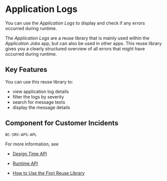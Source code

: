 <!-- loio091bec93bffb49b5af594115cb80ffb8 -->

# Application Logs

You can use the *Application Logs* to display and check if any errors occurred during runtime.

The *Application Logs* are a reuse library that is mainly used within the *Application Jobs* app, but can also be used in other apps. This reuse library gives you a clearly structured overview of all errors that might have occurred during runtime.



<a name="loio091bec93bffb49b5af594115cb80ffb8__section_rqv_hn1_mfb"/>

## Key Features

You can use this reuse library to:



-   view application log details
-   filter the logs by severity
-   search for message texts
-   display the message details



<a name="loio091bec93bffb49b5af594115cb80ffb8__section_y2x_2zw_znb"/>

## Component for Customer Incidents

`BC-SRV-APS-APL`



For more information, see

-   [Design Time API](design-time-api-0bc1e5f.md)

-   [Runtime API](runtime-api-55c2083.md)

-   [How to Use the Fiori Reuse Library](how-to-use-the-fiori-reuse-library-a094e54.md)


